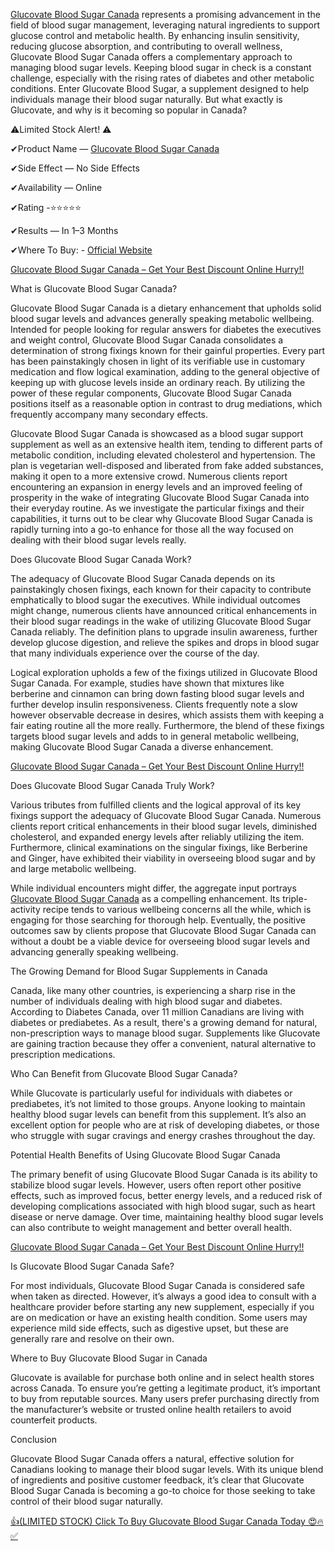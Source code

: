 [Glucovate Blood Sugar Canada](https://www.facebook.com/Glucovate.Blood.Sugar.Canada.Official/
) represents a promising advancement in the field of blood sugar management, leveraging natural ingredients to support glucose control and metabolic health. By enhancing insulin sensitivity, reducing glucose absorption, and contributing to overall wellness, Glucovate Blood Sugar Canada offers a complementary approach to managing blood sugar levels. Keeping blood sugar in check is a constant challenge, especially with the rising rates of diabetes and other metabolic conditions. Enter Glucovate Blood Sugar, a supplement designed to help individuals manage their blood sugar naturally. But what exactly is Glucovate, and why is it becoming so popular in Canada?

⚠️Limited Stock Alert! ⚠️

✔Product Name — [Glucovate Blood Sugar Canada](https://www.facebook.com/Glucovate.Blood.Sugar.Canada/
)

✔Side Effect — No Side Effects

✔Availability — Online

✔Rating -⭐⭐⭐⭐⭐

✔Results — In 1–3 Months

✔Where To Buy: - [Official Website](https://supplementcarts.com/glucovate-blood-sugar-ca-official/)


[Glucovate Blood Sugar Canada – Get Your Best Discount Online Hurry!!](https://supplementcarts.com/glucovate-blood-sugar-ca-official/)


What is Glucovate Blood Sugar Canada?

Glucovate Blood Sugar Canada is a dietary enhancement that upholds solid blood sugar levels and advances generally speaking metabolic wellbeing. Intended for people looking for regular answers for diabetes the executives and weight control, Glucovate Blood Sugar Canada consolidates a determination of strong fixings known for their gainful properties. Every part has been painstakingly chosen in light of its verifiable use in customary medication and flow logical examination, adding to the general objective of keeping up with glucose levels inside an ordinary reach. By utilizing the power of these regular components, Glucovate Blood Sugar Canada positions itself as a reasonable option in contrast to drug mediations, which frequently accompany many secondary effects.

Glucovate Blood Sugar Canada is showcased as a blood sugar support supplement as well as an extensive health item, tending to different parts of metabolic condition, including elevated cholesterol and hypertension. The plan is vegetarian well-disposed and liberated from fake added substances, making it open to a more extensive crowd. Numerous clients report encountering an expansion in energy levels and an improved feeling of prosperity in the wake of integrating Glucovate Blood Sugar Canada into their everyday routine. As we investigate the particular fixings and their capabilities, it turns out to be clear why Glucovate Blood Sugar Canada is rapidly turning into a go-to enhance for those all the way focused on dealing with their blood sugar levels really.

Does Glucovate Blood Sugar Canada Work?

The adequacy of Glucovate Blood Sugar Canada depends on its painstakingly chosen fixings, each known for their capacity to contribute emphatically to blood sugar the executives. While individual outcomes might change, numerous clients have announced critical enhancements in their blood sugar readings in the wake of utilizing Glucovate Blood Sugar Canada reliably. The definition plans to upgrade insulin awareness, further develop glucose digestion, and relieve the spikes and drops in blood sugar that many individuals experience over the course of the day.

Logical exploration upholds a few of the fixings utilized in Glucovate Blood Sugar Canada. For example, studies have shown that mixtures like berberine and cinnamon can bring down fasting blood sugar levels and further develop insulin responsiveness. Clients frequently note a slow however observable decrease in desires, which assists them with keeping a fair eating routine all the more really. Furthermore, the blend of these fixings targets blood sugar levels and adds to in general metabolic wellbeing, making Glucovate Blood Sugar Canada a diverse enhancement.


[Glucovate Blood Sugar Canada – Get Your Best Discount Online Hurry!!](https://supplementcarts.com/glucovate-blood-sugar-ca-official/)


Does Glucovate Blood Sugar Canada Truly Work?

Various tributes from fulfilled clients and the logical approval of its key fixings support the adequacy of Glucovate Blood Sugar Canada. Numerous clients report critical enhancements in their blood sugar levels, diminished cholesterol, and expanded energy levels after reliably utilizing the item. Furthermore, clinical examinations on the singular fixings, like Berberine and Ginger, have exhibited their viability in overseeing blood sugar and by and large metabolic wellbeing.

While individual encounters might differ, the aggregate input portrays [Glucovate Blood Sugar Canada](https://healthquerys.com/glucovate-blood-sugar-canada/
) as a compelling enhancement. Its triple-activity recipe tends to various wellbeing concerns all the while, which is engaging for those searching for thorough help. Eventually, the positive outcomes saw by clients propose that Glucovate Blood Sugar Canada can without a doubt be a viable device for overseeing blood sugar levels and advancing generally speaking wellbeing.

The Growing Demand for Blood Sugar Supplements in Canada

Canada, like many other countries, is experiencing a sharp rise in the number of individuals dealing with high blood sugar and diabetes. According to Diabetes Canada, over 11 million Canadians are living with diabetes or prediabetes. As a result, there's a growing demand for natural, non-prescription ways to manage blood sugar. Supplements like Glucovate are gaining traction because they offer a convenient, natural alternative to prescription medications.

Who Can Benefit from Glucovate Blood Sugar Canada?

While Glucovate is particularly useful for individuals with diabetes or prediabetes, it’s not limited to those groups. Anyone looking to maintain healthy blood sugar levels can benefit from this supplement. It’s also an excellent option for people who are at risk of developing diabetes, or those who struggle with sugar cravings and energy crashes throughout the day.

Potential Health Benefits of Using Glucovate Blood Sugar Canada

The primary benefit of using Glucovate Blood Sugar Canada is its ability to stabilize blood sugar levels. However, users often report other positive effects, such as improved focus, better energy levels, and a reduced risk of developing complications associated with high blood sugar, such as heart disease or nerve damage. Over time, maintaining healthy blood sugar levels can also contribute to weight management and better overall health.


[Glucovate Blood Sugar Canada – Get Your Best Discount Online Hurry!!](https://supplementcarts.com/glucovate-blood-sugar-ca-official/)


Is Glucovate Blood Sugar Canada Safe?

For most individuals, Glucovate Blood Sugar Canada is considered safe when taken as directed. However, it’s always a good idea to consult with a healthcare provider before starting any new supplement, especially if you are on medication or have an existing health condition. Some users may experience mild side effects, such as digestive upset, but these are generally rare and resolve on their own.

Where to Buy Glucovate Blood Sugar in Canada

Glucovate is available for purchase both online and in select health stores across Canada. To ensure you’re getting a legitimate product, it’s important to buy from reputable sources. Many users prefer purchasing directly from the manufacturer’s website or trusted online health retailers to avoid counterfeit products.

Conclusion

Glucovate Blood Sugar Canada offers a natural, effective solution for Canadians looking to manage their blood sugar levels. With its unique blend of ingredients and positive customer feedback, it’s clear that Glucovate Blood Sugar Canada is becoming a go-to choice for those seeking to take control of their blood sugar naturally.


[👍(LIMITED STOCK) Click To Buy Glucovate Blood Sugar Canada Today 😍🔥✅](https://supplementcarts.com/glucovate-blood-sugar-ca-official/)
